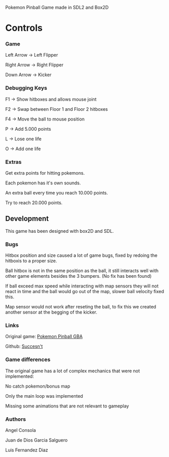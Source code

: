 Pokemon Pinball Game made in SDL2 and Box2D


# **Controls**

### Game

Left Arrow -> Left Flipper

Right Arrow -> Right Flipper

Down Arrow -> Kicker

### Debugging Keys

F1 -> Show hitboxes and allows mouse joint

F2 -> Swap between Floor 1 and Floor 2 hitboxes

F4 -> Move the ball to mouse position

P -> Add 5.000 points 

L -> Lose one life

O -> Add one life

### Extras

Get extra points for hitting pokemons.

Each pokemon has it's own sounds.

An extra ball every time you reach 10.000 points.

Try to reach 20.000 points. 

## Development 

This game has been designed with box2D and SDL.

### Bugs 

Hitbox position and size caused a lot of game bugs, fixed by redoing the hitboxis to a proper size.

Ball hitbox is not in the same position as the ball, it still interacts well with other game elements besides the 3 bumpers. (No fix has been found)

If ball exceed max speed while interacting with map sensors they will not react in time and the ball would go out of the map, slower ball velocity fixed this.

Map sensor would not work after reseting the ball, to fix this we created another sensor at the begging of the kicker.

### Links

Original game: [Pokemon Pinball GBA](https://pokemon.fandom.com/es/wiki/Pok%C3%A9mon_Pinball:_Rub%C3%AD_y_Zafiro)

Github: [Succesn't](https://github.com/DarkAvanger/PokemonPinball)

### Game differences

The original game has a lot of complex mechanics that were not implemented:

No catch pokemon/bonus map

Only the main loop was implemented

Missing some animations that are not relevant to gameplay

### Authors

Angel Consola

Juan de Dios Garcia Salguero

Luis Fernandez Diaz
